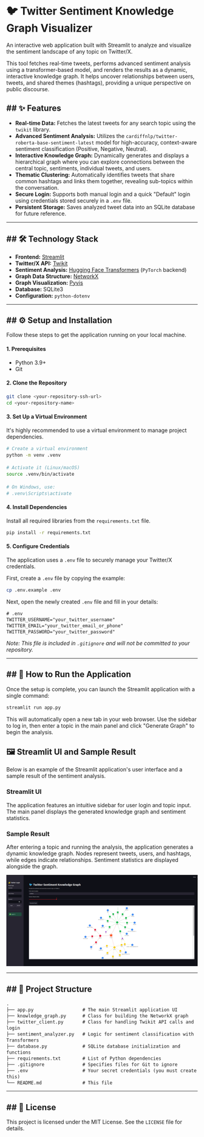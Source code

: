 # 🐦 Twitter Sentiment Knowledge Graph Visualizer

An interactive web application built with Streamlit to analyze and visualize the sentiment landscape of any topic on Twitter/X.

This tool fetches real-time tweets, performs advanced sentiment analysis using a transformer-based model, and renders the results as a dynamic, interactive knowledge graph. It helps uncover relationships between users, tweets, and shared themes (hashtags), providing a unique perspective on public discourse.

## \#\# ✨ Features

  * **Real-time Data:** Fetches the latest tweets for any search topic using the `twikit` library.
  * **Advanced Sentiment Analysis:** Utilizes the `cardiffnlp/twitter-roberta-base-sentiment-latest` model for high-accuracy, context-aware sentiment classification (Positive, Negative, Neutral).
  * **Interactive Knowledge Graph:** Dynamically generates and displays a hierarchical graph where you can explore connections between the central topic, sentiments, individual tweets, and users.
  * **Thematic Clustering:** Automatically identifies tweets that share common hashtags and links them together, revealing sub-topics within the conversation.
  * **Secure Login:** Supports both manual login and a quick "Default" login using credentials stored securely in a `.env` file.
  * **Persistent Storage:** Saves analyzed tweet data into an SQLite database for future reference.

-----

## \#\# 🛠️ Technology Stack

  * **Frontend:** [Streamlit](https://streamlit.io/)
  * **Twitter/X API:** [Twikit](https://www.google.com/search?q=https://github.com/d8745/twikit)
  * **Sentiment Analysis:** [Hugging Face Transformers](https://huggingface.co/docs/transformers/index) (`PyTorch` backend)
  * **Graph Data Structure:** [NetworkX](https://networkx.org/)
  * **Graph Visualization:** [Pyvis](https://pyvis.readthedocs.io/en/latest/)
  * **Database:** SQLite3
  * **Configuration:** `python-dotenv`

-----

## \#\# ⚙️ Setup and Installation

Follow these steps to get the application running on your local machine.

#### **1. Prerequisites**

  * Python 3.9+
  * Git

#### **2. Clone the Repository**

```bash
git clone <your-repository-ssh-url>
cd <your-repository-name>
```

#### **3. Set Up a Virtual Environment**

It's highly recommended to use a virtual environment to manage project dependencies.

```bash
# Create a virtual environment
python -m venv .venv

# Activate it (Linux/macOS)
source .venv/bin/activate

# On Windows, use:
# .venv\Scripts\activate
```

#### **4. Install Dependencies**

Install all required libraries from the `requirements.txt` file.

```bash
pip install -r requirements.txt
```

#### **5. Configure Credentials**

The application uses a `.env` file to securely manage your Twitter/X credentials.

First, create a `.env` file by copying the example:

```bash
cp .env.example .env
```

Next, open the newly created `.env` file and fill in your details:

```
# .env
TWITTER_USERNAME="your_twitter_username"
TWITTER_EMAIL="your_twitter_email_or_phone"
TWITTER_PASSWORD="your_twitter_password"
```

*Note: This file is included in `.gitignore` and will not be committed to your repository.*

-----

## \#\# 🚀 How to Run the Application

Once the setup is complete, you can launch the Streamlit application with a single command:

```bash
streamlit run app.py
```

This will automatically open a new tab in your web browser. Use the sidebar to log in, then enter a topic in the main panel and click "Generate Graph" to begin the analysis.

## 🖼️ Streamlit UI and Sample Result

Below is an example of the Streamlit application's user interface and a sample result of the sentiment analysis.

### Streamlit UI
The application features an intuitive sidebar for user login and topic input. The main panel displays the generated knowledge graph and sentiment statistics.

### Sample Result
After entering a topic and running the analysis, the application generates a dynamic knowledge graph. Nodes represent tweets, users, and hashtags, while edges indicate relationships. Sentiment statistics are displayed alongside the graph.

![Sample Result](test.png)

-----

## \#\# 📂 Project Structure

```
.
├── app.py                  # The main Streamlit application UI
├── knowledge_graph.py      # Class for building the NetworkX graph
├── twitter_client.py       # Class for handling Twikit API calls and login
├── sentiment_analyzer.py   # Logic for sentiment classification with Transformers
├── database.py             # SQLite database initialization and functions
├── requirements.txt        # List of Python dependencies
├── .gitignore              # Specifies files for Git to ignore
├── .env                    # Your secret credentials (you must create this)
└── README.md               # This file
```

-----

## \#\# 📄 License

This project is licensed under the MIT License. See the `LICENSE` file for details.